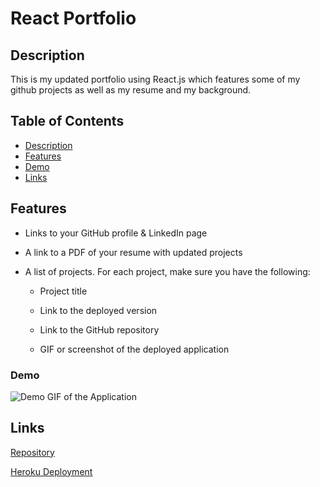 # React Portfolio

## Description 

This is my updated portfolio using React.js which features some of my github projects as well as my resume and my background. 

## Table of Contents 

* [Description](#description)
* [Features](#technologies)
* [Demo](#demo)
* [Links](#links)

## Features
* Links to your GitHub profile & LinkedIn page

* A link to a PDF of your resume with updated projects

* A list of projects. For each project, make sure you have the following:

  * Project title

  * Link to the deployed version

  * Link to the GitHub repository

  * GIF or screenshot of the deployed application

### Demo     
![Demo GIF of the Application]() 

## Links
[Repository](https://github.com/princessmoss/19-React-Portfolio) <br>

[Heroku Deployment]()








